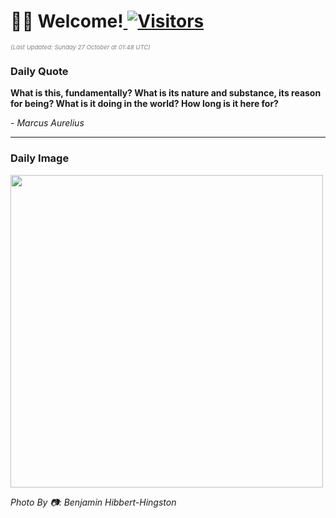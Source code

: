 <h1>👋🏽 Welcome!<a href="https://github.com/OmitNomis/"> <img src="https://visitor-badge.laobi.icu/badge?page_id=OmitNomis" alt="Visitors"></a></h1>

<i><p style="font-size: 0.6rem; color:gray">(Last Updated: Sunday 27 October at 01:48 UTC)</p></i>

<h3> Daily Quote </h3>
<b><p>What is this, fundamentally? What is its nature and substance, its reason for being? What is it doing in the world? How long is it here for?</p></b>
<i><caption style="font-size: 0.8rem; color:gray;">- Marcus Aurelius</caption></i>


<hr>

<h3>Daily Image</h3>
<a href="https://images.unsplash.com/photo-1726421867236-d69458b45429?crop=entropy&cs=srgb&fm=jpg&ixid=M3w2MjM3MzF8MHwxfHJhbmRvbXx8fHx8fHx8fDE3Mjk5OTM3MTV8&ixlib=rb-4.0.3&q=85" target="_blank"><img style="height:500px;" src=https://images.unsplash.com/photo-1726421867236-d69458b45429?crop=entropy&cs=srgb&fm=jpg&ixid=M3w2MjM3MzF8MHwxfHJhbmRvbXx8fHx8fHx8fDE3Mjk5OTM3MTV8&ixlib=rb-4.0.3&q=85"/></a>

<i><caption style="font-size: 0.8rem; color:gray;"> Photo By 📷: Benjamin Hibbert-Hingston</caption></i>
